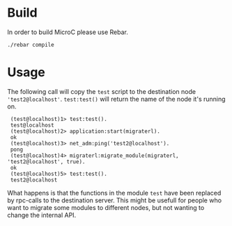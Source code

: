 # Build
In order to build MicroC please use Rebar.

    ./rebar compile

# Usage

The following call will copy the `test` script to the destination node `'test2@localhost'`. `test:test()` will return
the name of the node it's running on.

     (test@localhost)1> test:test().
     test@localhost
     (test@localhost)2> application:start(migraterl).
     ok
     (test@localhost)3> net_adm:ping('test2@localhost').
     pong
     (test@localhost)4> migraterl:migrate_module(migraterl, 'test2@localhost', true).
     ok
     (test@localhost)5> test:test().
     test2@localhost

What happens is that the functions in the module `test` have been replaced by rpc-calls to the destination server. This might be usefull
for people who want to migrate some modules to different nodes, but not wanting to change the internal API.
